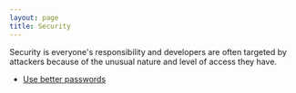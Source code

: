 ```yaml
---
layout: page
title: Security
---
```


Security is everyone's responsibility and developers are often targeted by attackers because of the unusual nature and level of access they have.

* [Use better passwords](passwords.md)

